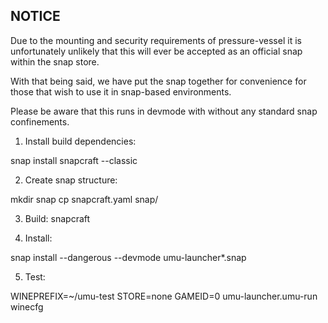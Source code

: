 ## NOTICE ##

Due to the mounting and security requirements of pressure-vessel it is unfortunately unlikely that this will ever be accepted as an official snap within the snap store.

With that being said, we have put the snap together for convenience for those that wish to use it in snap-based environments.

Please be aware that this runs in devmode with without any standard snap confinements.

1. Install build dependencies:

snap install snapcraft --classic

2. Create snap structure:

mkdir snap
cp snapcraft.yaml snap/

3. Build:
snapcraft

4. Install:

snap install --dangerous --devmode umu-launcher*.snap

5. Test:

WINEPREFIX=~/umu-test STORE=none GAMEID=0 umu-launcher.umu-run winecfg
